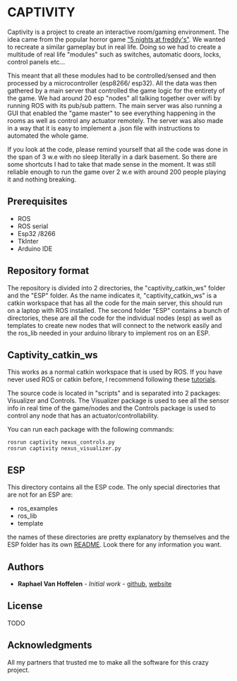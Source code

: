 # CAPTIVITY
Captivity is a project to create an interactive room/gaming environment. The idea came from the popular horror game ["5 nights at freddy's"](https://en.wikipedia.org/wiki/Five_Nights_at_Freddy%27s). We wanted to recreate a similar gameplay but in real life. Doing so we had to create a multitude of real life "modules" such as switches, automatic doors, locks, control panels etc...
 
This meant that all these modules had to be controlled/sensed and then processed by a microcontroller (esp8266/ esp32). All the data was then gathered by a main server that controlled the game logic for the entirety of the game. We had around 20 esp "nodes" all talking together over wifi by running ROS with its pub/sub pattern. The main server was also running a GUI that enabled the "game master" to see everything happening in the rooms as well as control any actuator remotely. The server was also made in a way that it is easy to implement a .json file with instructions to automated the whole game.
 
If you look at the code, please remind yourself that all the code was done in the span of 3 w.e with no sleep literally in a dark basement. So there are some shortcuts I had to take that made sense in the moment. It was still reliable enough to run the game over 2 w.e with around 200 people playing it and nothing breaking.


## Prerequisites

- ROS
- ROS serial
- Esp32 /8266
- TkInter
- Arduino IDE

## Repository format

The repository is divided into 2 directories, the "captivity_catkin_ws" folder and the "ESP" folder. As the name indicates it, "captivity_catkin_ws" is a catkin workspace that has all the code for the main server, this should run on a laptop with ROS installed. The second folder "ESP" contains a bunch of directories, these are all the code for the individual nodes (esp) as well as templates to create new nodes that will connect to the network easily and the ros_lib needed in your arduino library to implement ros on an ESP.

## Captivity_catkin_ws

This works as a normal catkin workspace that is used by ROS. If you have never used ROS or catkin before, I recommend following these [tutorials](http://wiki.ros.org/ROS/Tutorials).  

The source code is located in "scripts" and is separated into 2 packages: Visualizer and Controls. The Visualizer package is used to see all the sensor info in real time of the game/nodes and the Controls package is used to control any node that has an actuator/controllability.
 
You can run each package with the following commands:
```
rosrun captivity nexus_controls.py
rosrun captivity nexus_visualizer.py
```

## ESP

This directory contains all the ESP code. The only special directories that are not for an ESP are:
- ros_examples
- ros_lib
- template

the names of these directories are pretty explanatory by themselves and the ESP folder has its own [README](https://github.com/dskart/Captivity/blob/master/ESP/README.md). Look there for any information you want.


## Authors

* **Raphael Van Hoffelen** - *Initial work*  - [github](https://github.com/dskart), [website](www.raphaelvanhoffelen.com)

## License

TODO

## Acknowledgments

All my partners that trusted me to make all the software for this crazy project.
